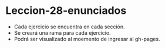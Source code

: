 # Leccion-28-enunciados
- Cada ejercicio se encuentra en cada sección.
- Se creará una rama para cada ejercicio.
- Podrá ser visualizado al moemento de ingresar al gh-pages.
